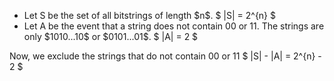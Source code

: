<ul>
<li> Let S be the set of all bitstrings of length $n$. 
$ |S| = 2^{n} $
	<li> Let A be the event that a string does not contain 00 or 11. 
	      The strings are only $1010...10$ or $0101...01$. 
$ |A| = 2 $
</ul>
Now, we exclude the strings that do not contain 00 or 11 
$ |S| - |A| = 2^{n} - 2 $
